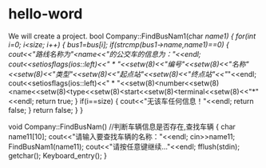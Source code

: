 # hello-word
We will create a project.
bool Company::FindBusNam1(char *name1)
{
    for(int i=0; i<size; i++)
    {
        bus1=bus[i];
        if(strcmp(bus1->name,name1)==0)
        {
            cout<<"路线名称为"<<bus1->name<<"的公交车的信息为："<<endl;
            cout<<setiosflags(ios::left)<<"          *         "<<setw(8)<<"编号"<<setw(8)<<"名称"<<setw(8)<<"类型"<<setw(8)<<"起点站"<<setw(8)<<"终点站"<<"*"<<endl;
            cout<<setiosflags(ios::left)<<"          *         "<<setw(8)<<bus1->number<<setw(8)<<bus1->name<<setw(8)<<bus1->type<<setw(8)<<bus1->start<<setw(8)<<bus1->terminal<<setw(8)<<"*"<<endl;
            return true;
        }
        if(i==size)
        {
            cout<<"无该车任何信息！"<<endl;
            return false;
        }
        return false;
    }
}
 
void Company::FindBusNam()      //判断车辆信息是否存在,查找车辆
{
    char name11[10];
    cout<<"请输入要查找车辆的名称："<<endl;
    cin>>name11;
    FindBusNam1(name11);
    cout<<"请按任意键继续..."<<endl;
    fflush(stdin);
    getchar();
    Keyboard_entry();
}
